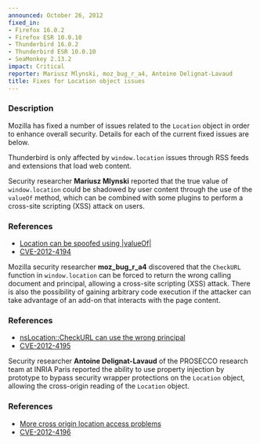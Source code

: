 ```yaml
---
announced: October 26, 2012
fixed_in:
- Firefox 16.0.2
- Firefox ESR 10.0.10
- Thunderbird 16.0.2
- Thunderbird ESR 10.0.10
- SeaMonkey 2.13.2
impact: Critical
reporter: Mariusz Mlynski, moz_bug_r_a4, Antoine Delignat-Lavaud
title: Fixes for Location object issues
---
```


<h3>Description</h3>

<p>Mozilla has fixed a number of issues related to the <code>Location</code> object in order to enhance overall security. Details for each of the current fixed issues are below.

</p><p class="note">Thunderbird is only affected by <code>window.location</code> issues through RSS feeds and extensions that load web content.</p>

<p>Security researcher <strong>Mariusz Mlynski</strong> reported that the true value of <code>window.location</code> could be shadowed by user content through the use of the <code>valueOf</code> method, which can be combined with some plugins to perform a cross-site scripting (XSS) attack on users. 
</p>

<h3>References</h3>
<ul>
  <li><a href="https://bugzilla.mozilla.org/show_bug.cgi?id=800666">
      Location can be spoofed using |valueOf|</a></li>
  <li><a href="http://cve.mitre.org/cgi-bin/cvename.cgi?name=CVE-2012-4194" class="ex-ref">CVE-2012-4194</a></li>
</ul>


<p>Mozilla security researcher <strong>moz_bug_r_a4</strong> discovered that the <code>CheckURL</code> function in <code>window.location</code> can be forced to return the wrong calling document and principal, allowing a cross-site scripting (XSS) attack. There is also the possibility of gaining arbitrary code execution if the attacker can take advantage of an add-on that interacts with the page content.
</p>

<h3>References</h3>
<ul>
  <li><a href="https://bugzilla.mozilla.org/show_bug.cgi?id=793121">
      nsLocation::CheckURL can use the wrong principal</a></li>
  <li><a href="http://cve.mitre.org/cgi-bin/cvename.cgi?name=CVE-2012-4195" class="ex-ref">CVE-2012-4195</a></li>
</ul>


<p>Security researcher <strong>Antoine Delignat-Lavaud</strong> of the PROSECCO research team at INRIA Paris reported the ability to use property injection by prototype to bypass security wrapper protections on the <code>Location</code> object, allowing the cross-origin reading of the <code>Location</code> object.

</p><h3>References</h3>
<ul>
  <li><a href="https://bugzilla.mozilla.org/show_bug.cgi?id=802557">
      More cross origin location access problems</a></li>
  <li><a href="http://cve.mitre.org/cgi-bin/cvename.cgi?name=CVE-2012-4196" class="ex-ref">CVE-2012-4196</a></li>
</ul>




